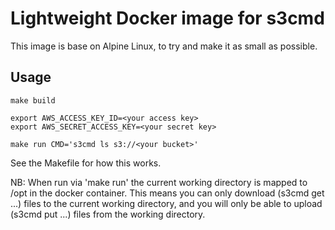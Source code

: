 Lightweight Docker image for s3cmd
==================================

This image is base on Alpine Linux, to try and make it as small as possible.

## Usage

    make build

    export AWS_ACCESS_KEY_ID=<your access key>
    export AWS_SECRET_ACCESS_KEY=<your secret key>

    make run CMD='s3cmd ls s3://<your bucket>'

See the Makefile for how this works.

NB: When run via 'make run' the current working directory is mapped to /opt in the docker container. This means you can only download (s3cmd get ...) files to the current working directory, and you will only be able to upload (s3cmd put ...) files from the working directory.

